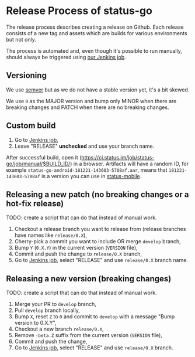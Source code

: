 # Release Process of status-go

The release process describes creating a release on Github. Each release consists of a new tag and assets which are builds for various environments but not only.

The process is automated and, even though it's possible to run manually, should always be triggered using [our Jenkins job](https://ci.status.im/job/status-go/job/manual/).

## Versioning

We use [semver](https://semver.org/) but as we do not have a stable version yet, it's a bit skewed.

We use `0` as the MAJOR version and bump only MINOR when there are breaking changes and PATCH when there are no breaking changes.

## Custom build

1. Go to [Jenkins job](https://ci.status.im/job/status-go/job/manual/), 
1. Leave "RELEASE" **unchecked** and use your branch name.

After successful build, open it (https://ci.status.im/job/status-go/job/manual/$BUILD_ID/) in a browser. Artifacts will have a random ID, for example `status-go-android-181221-143603-5708af.aar`, means that `181221-143603-5708af` is a version you can use in [status-mobile](https://github.com/status-im/status-mobile).

## Releasing a new patch (no breaking changes or a hot-fix release)

TODO: create a script that can do that instead of manual work.

1. Checkout a release branch you want to release from (release branches have names like `release/0.X`),
1. Cherry-pick a commit you want to include OR merge `develop` branch,
1. Bump `Y` (`0.X.Y`) in the current version (`VERSION` file),
1. Commit and push the change to `release/0.X` branch,
1. Go to [Jenkins job](https://ci.status.im/job/status-go/job/manual/), select "RELEASE" and use `release/0.X` branch name.

## Releasing a new version (breaking changes)

TODO: create a script that can do that instead of manual work.

1. Merge your PR to `develop` branch,
1. Pull `develop` branch locally,
1. Bump `X`, reset `Z` to `0` and commit to `develop` with a message "Bump version to 0.X.Y",
1. Checkout a new branch `release/0.X`,
1. Remove `-beta.Z` suffix from the current version (`VERSION` file),
1. Commit and push the change,
1. Go to [Jenkins job](https://ci.status.im/job/status-go/job/manual/), select "RELEASE" and use `release/0.X` branch.
